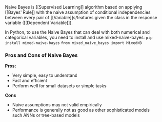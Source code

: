 Naive Bayes is [[Supervised Learning]] algorithm based on applying [[Bayes' Rule]] with the naive assumption of conditional independencies between every pair of [[Variable]]s/features given the class in the response variable ([[Dependent Variable]]).



In Python, to use the Naive Bayes that can deal with both numerical and categorical variables, you need to install and use mixed-naive-bayes:
``pip install mixed-naive-bayes``
``from mixed_naive_bayes import MixedNB``


### Pros and Cons of Naive Bayes
**Pros:**
- Very simple, easy to understand
- Fast and efficient
- Perform well for small datasets or simple tasks

**Cons**
- Naive assumptions may not valid empirically
- Performance is generally not as good as other sophisticated models such ANNs or tree-based models

